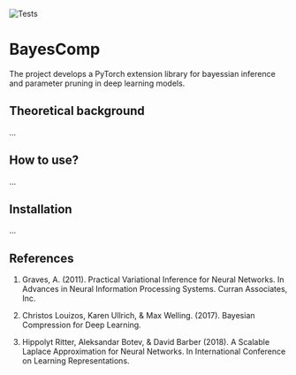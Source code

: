![Tests](https://github.com/github/docs/actions/workflows/main.yml/badge.svg)

# BayesComp

 The project develops a PyTorch extension library for bayessian inference and parameter pruning in deep learning models.

## Theoretical background

...

## How to use?

...

## Installation

...

## References

1. Graves, A. (2011). Practical Variational Inference for Neural Networks. In Advances in Neural Information Processing Systems. Curran Associates, Inc.

2. Christos Louizos, Karen Ullrich, & Max Welling. (2017). Bayesian Compression for Deep Learning.

3. Hippolyt Ritter, Aleksandar Botev, & David Barber (2018). A Scalable Laplace Approximation for Neural Networks. In International Conference on Learning Representations.

